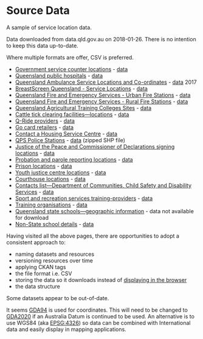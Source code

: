 # Source Data

A sample of service location data.

Data downloaded from data.qld.gov.au on 2018-01-26. There is no intention to keep this data up-to-date.

Where multiple formats are offer, CSV is preferred.

- [Government service counter locations](https://data.qld.gov.au/dataset/government-service-counter-locations) - [data](qgap.csv)
- [Queensland public hospitals](https://data.qld.gov.au/dataset/queensland-public-hospitals) - [data](130711-public-hospitals.xls)
- [Queensland Ambulance Service Locations and Co-ordinates](https://data.qld.gov.au/dataset/queensland-ambulance-service-locations-and-co-ordinates) - [data](qas-locations-and-coordinates-2014-16-v1-0-20171220.xlsx) 2017
- [BreastScreen Queensland - Service Locations](https://data.qld.gov.au/dataset/breastscreen-queensland-service-locations) - [data](breastscreen-qld-locations-v5.csv)
- [Queensland Fire and Emergency Services - Urban Fire Stations](https://data.qld.gov.au/dataset/queensland-urban-fire-stations) - [data](UrbanFireStations.csv)
- [Queensland Fire and Emergency Services - Rural Fire Stations](https://data.qld.gov.au/dataset/rural-fire-stations) - [data](RuralFireStations.csv)
- [Queensland Agricultural Training Colleges Sites](https://data.qld.gov.au/dataset/queensland-agricultural-training-colleges-sites) - [data](2014-15-queensland-agricultural-trainingcolleges-sites.csv)
- [Cattle tick clearing facilities—locations](https://data.qld.gov.au/dataset/cattle-tick-clearing-facilities-locations) - [data](Cattle-Tick-clearing-facilities-by-location-2014-15.csv)
- [Q-Ride providers](https://data.qld.gov.au/dataset/q-ride-providers) - [data](171027qrideprovidersa.csv)
- [Go card retailers](https://data.qld.gov.au/dataset/go-card-retailers) - [data](gocard-retailers.csv)
- [Contact a Housing Service Centre](https://data.qld.gov.au/dataset/contact-a-housing-service-centre) - [data](housing-service-centres.csv)
- [QPS Police Stations](https://data.qld.gov.au/dataset/qps-police-stations) - [data](https://data.qld.gov.au/dataset/qps-police-stations/resource/b0aa480e-f023-4bbf-9c54-3a8036edfb14) (zipped SHP file)
- [Justice of the Peace and Commissioner of Declarations signing locations](https://data.qld.gov.au/dataset/jp-or-cdec-location) - [data](jps-in-the-community.csv)
- [Probation and parole reporting locations](https://data.qld.gov.au/dataset/probation-and-parole-reporting-locations) - [data](probation-parole-reporting-locations.csv)
- [Prison locations](https://data.qld.gov.au/dataset/prison-locations) - [data](prison-locations.csv)
- [Youth justice centre locations](https://data.qld.gov.au/dataset/youth-justice-centre-locations) - [data](youth-detention-centre-locations.csv)
- [Courthouse locations](https://data.qld.gov.au/dataset/courthouse-locations) - [data](courthouses.csv)
- [Contacts list—Department of Communities, Child Safety and Disability Services](https://data.qld.gov.au/dataset/contacts-list-department-of-communities-child-safety-and-disability-services) - [data](dccsds-contact-details.csv)
- [Sport and recreation services training-providers](https://data.qld.gov.au/dataset/sport-and-recreation-services-training-providers) - [data](registered-training-organisations-july-2013.csv)
- [Training organisations](https://data.qld.gov.au/dataset/training-organisations) - [data](registered-training-organisations-july-2013.csv)
- [Queensland state schools—geographic information](https://data.qld.gov.au/dataset/queensland-state-schools-geographic-information) - data not available for download
- [Non-State school details](http://www.nssab.qld.edu.au/OpenData/index.php#SchoolDetails) - [data](OpenData_ListofSchools_1217.xlsx)

Having visited all the above pages, there are opportunities to adopt a consistent approach to:

- naming datasets and resources
- versioning resources over time
- applying CKAN tags
- the file format i.e. CSV
- storing the data so it downloads instead of [displaying in the browser](http://www.justice.qld.gov.au/media/data/courthouses.csv?timestamp=2017-03-16AEST07-47-58)
- the data structure

Some datasets appear to be out-of-date.

It seems [GDA94](https://en.wikipedia.org/wiki/Geocentric_Datum_of_Australia_1994) is used for coordinates. This will need to be changed to [GDA2020](http://www.ga.gov.au/scientific-topics/positioning-navigation/datum-modernisation) if an Australia Datum is continued to be used. An alternative is to use WGS84 (aka [EPSG:4326](https://epsg.io/4326)) so data can be combined with International data and easily display in mapping applications.
